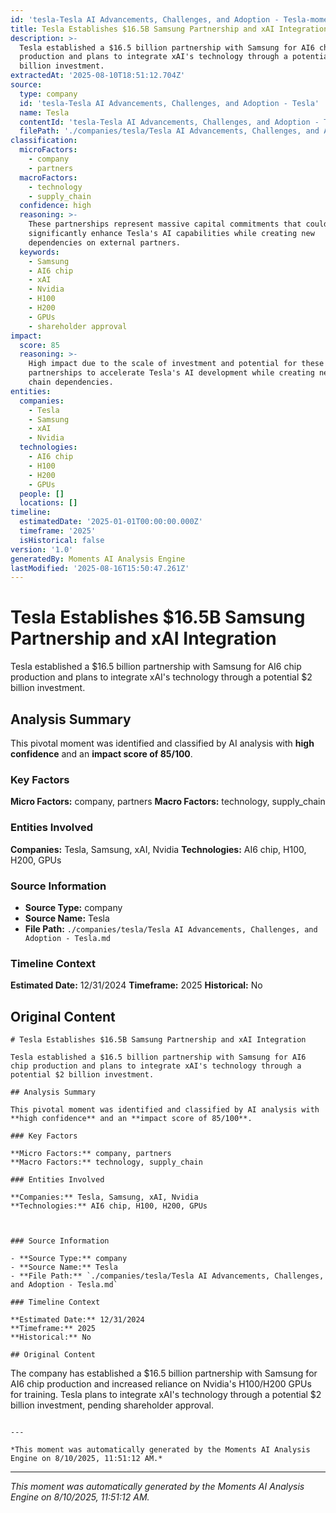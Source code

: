 ```yaml
---
id: 'tesla-Tesla AI Advancements, Challenges, and Adoption - Tesla-moment-4'
title: Tesla Establishes $16.5B Samsung Partnership and xAI Integration
description: >-
  Tesla established a $16.5 billion partnership with Samsung for AI6 chip
  production and plans to integrate xAI's technology through a potential $2
  billion investment.
extractedAt: '2025-08-10T18:51:12.704Z'
source:
  type: company
  id: 'tesla-Tesla AI Advancements, Challenges, and Adoption - Tesla'
  name: Tesla
  contentId: 'tesla-Tesla AI Advancements, Challenges, and Adoption - Tesla'
  filePath: './companies/tesla/Tesla AI Advancements, Challenges, and Adoption - Tesla.md'
classification:
  microFactors:
    - company
    - partners
  macroFactors:
    - technology
    - supply_chain
  confidence: high
  reasoning: >-
    These partnerships represent massive capital commitments that could
    significantly enhance Tesla's AI capabilities while creating new
    dependencies on external partners.
  keywords:
    - Samsung
    - AI6 chip
    - xAI
    - Nvidia
    - H100
    - H200
    - GPUs
    - shareholder approval
impact:
  score: 85
  reasoning: >-
    High impact due to the scale of investment and potential for these
    partnerships to accelerate Tesla's AI development while creating new supply
    chain dependencies.
entities:
  companies:
    - Tesla
    - Samsung
    - xAI
    - Nvidia
  technologies:
    - AI6 chip
    - H100
    - H200
    - GPUs
  people: []
  locations: []
timeline:
  estimatedDate: '2025-01-01T00:00:00.000Z'
  timeframe: '2025'
  isHistorical: false
version: '1.0'
generatedBy: Moments AI Analysis Engine
lastModified: '2025-08-16T15:50:47.261Z'
---
```

# Tesla Establishes $16.5B Samsung Partnership and xAI Integration

Tesla established a $16.5 billion partnership with Samsung for AI6 chip production and plans to integrate xAI's technology through a potential $2 billion investment.

## Analysis Summary

This pivotal moment was identified and classified by AI analysis with **high confidence** and an **impact score of 85/100**.

### Key Factors

**Micro Factors:** company, partners
**Macro Factors:** technology, supply_chain

### Entities Involved

**Companies:** Tesla, Samsung, xAI, Nvidia
**Technologies:** AI6 chip, H100, H200, GPUs



### Source Information

- **Source Type:** company
- **Source Name:** Tesla
- **File Path:** `./companies/tesla/Tesla AI Advancements, Challenges, and Adoption - Tesla.md`

### Timeline Context

**Estimated Date:** 12/31/2024
**Timeframe:** 2025
**Historical:** No

## Original Content

```
# Tesla Establishes $16.5B Samsung Partnership and xAI Integration

Tesla established a $16.5 billion partnership with Samsung for AI6 chip production and plans to integrate xAI's technology through a potential $2 billion investment.

## Analysis Summary

This pivotal moment was identified and classified by AI analysis with **high confidence** and an **impact score of 85/100**.

### Key Factors

**Micro Factors:** company, partners
**Macro Factors:** technology, supply_chain

### Entities Involved

**Companies:** Tesla, Samsung, xAI, Nvidia
**Technologies:** AI6 chip, H100, H200, GPUs



### Source Information

- **Source Type:** company
- **Source Name:** Tesla
- **File Path:** `./companies/tesla/Tesla AI Advancements, Challenges, and Adoption - Tesla.md`

### Timeline Context

**Estimated Date:** 12/31/2024
**Timeframe:** 2025
**Historical:** No

## Original Content

```
The company has established a $16.5 billion partnership with Samsung for AI6 chip production and increased reliance on Nvidia's H100/H200 GPUs for training. Tesla plans to integrate xAI's technology through a potential $2 billion investment, pending shareholder approval.
```

---

*This moment was automatically generated by the Moments AI Analysis Engine on 8/10/2025, 11:51:12 AM.*

```

---

*This moment was automatically generated by the Moments AI Analysis Engine on 8/10/2025, 11:51:12 AM.*
